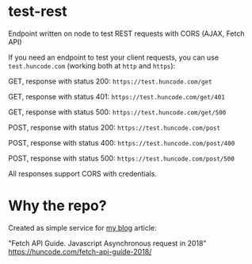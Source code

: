 # test-rest
Endpoint written on node to test REST requests with CORS (AJAX, Fetch API)

If you need an endpoint to test your client requests, you can use `test.huncode.com` (working both at `http` and `https`):

GET, response with status 200: `https://test.huncode.com/get`

GET, response with status 401: `https://test.huncode.com/get/401`

GET, response with status 500: `https://test.huncode.com/get/500`

POST, response with status 200: `https://test.huncode.com/post`

POST, response with status 400: `https://test.huncode.com/post/400`

POST, response with status 500: `https://test.huncode.com/post/500`


All responses support CORS with credentials.

# Why the repo?
Created as simple service for [my blog](https://huncode.com/) article:

"Fetch API Guide. Javascript Asynchronous request in 2018" https://huncode.com/fetch-api-guide-2018/
